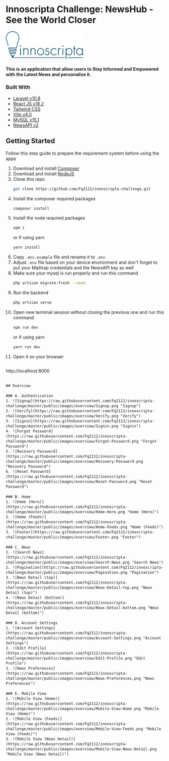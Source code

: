 # Innoscripta Challenge: NewsHub - See the World Closer
![Innoscripta](https://raw.githubusercontent.com/Fq2112/innoscripta-challenge/master/public/images/innoscripta-logo.png "Logo Innoscripta")

#### This is an application that allow users to Stay Informed and Empowered with the Latest News and personalize it.

### Built With
* [Laravel v10.8](https://laravel.com/docs/10.x)
* [React JS v18.2](https://react.dev/)
* [Tailwind CSS](https://tailwindcss.com/)
* [Vite v4.0](https://vitejs.dev/)
* [MySQL v15.1](https://dev.mysql.com/doc/)
* [NewsAPI v2](https://newsapi.org/docs)

## Getting Started
Follow this step guide to prepare the requirement system before using the apps
1. Download and install [Composer](https://getcomposer.org/)
2. Download and install [NodeJS](https://nodejs.org/en/download)
3. Clone this repo
    ```sh
   git clone https://github.com/Fq2112/innoscripta-challenge.git
   ```
3. Install the composer required packages
    ```sh
   composer install
   ```
4. Install the node required packages
    ```sh
   npm i
   ```
   or if using yarn
    ```sh
   yarn install
   ```
5. Copy ``.env.example`` file and rename it to ``.env`` 
6. Adjust ``.env`` file based on your device environment and don't forget to put your Mailtrap credentials and the NewsAPI key as well
7. Make sure your mysql is run properly and run this command
    ```sh
   php artisan migrate:fresh --seed
   ```
8. Run the backend
    ```sh
   php artisan serve
   ```
9. Open new terminal session without closing the previous one and run this command
    ```sh
   npm run dev
   ```
   or if using yarn
    ```sh
   yarn run dev
   ```
10. Open it on your browser
    ```sh
   http://localhost:8000
   ```

## Overview

### A. Authentication
1. ![Signup](https://raw.githubusercontent.com/Fq2112/innoscripta-challenge/master/public/images/overview/Signup.png "Signup")
2. ![Verify](https://raw.githubusercontent.com/Fq2112/innoscripta-challenge/master/public/images/overview/Verify.png "Verify")
3. ![Signin](https://raw.githubusercontent.com/Fq2112/innoscripta-challenge/master/public/images/overview/Signin.png "Signin")
4. ![Forgot Password](https://raw.githubusercontent.com/Fq2112/innoscripta-challenge/master/public/images/overview/Forgot-Password.png "Forgot Password")
5. ![Recovery Password](https://raw.githubusercontent.com/Fq2112/innoscripta-challenge/master/public/images/overview/Recovery-Password.png "Recovery Password")
6. ![Reset Password](https://raw.githubusercontent.com/Fq2112/innoscripta-challenge/master/public/images/overview/Reset-Password.png "Reset Password")

### B. Home
1. ![Home (Hero)](https://raw.githubusercontent.com/Fq2112/innoscripta-challenge/master/public/images/overview/Home-Hero.png "Home (Hero)")
2. ![Home (Feeds)](https://raw.githubusercontent.com/Fq2112/innoscripta-challenge/master/public/images/overview/Home-Feeds.png "Home (Feeds)")
3. ![Footer](https://raw.githubusercontent.com/Fq2112/innoscripta-challenge/master/public/images/overview/Footer.png "Footer")

### C. News
1. ![Search News](https://raw.githubusercontent.com/Fq2112/innoscripta-challenge/master/public/images/overview/Search-News.png "Search News")
2. ![Pagination](https://raw.githubusercontent.com/Fq2112/innoscripta-challenge/master/public/images/overview/Pagination.png "Pagination")
3. ![News Detail (top)](https://raw.githubusercontent.com/Fq2112/innoscripta-challenge/master/public/images/overview/News-Detail-top.png "News Detail (top)")
4. ![News Detail (bottom)](https://raw.githubusercontent.com/Fq2112/innoscripta-challenge/master/public/images/overview/News-Detail-bottom.png "News Detail (bottom)")

### D. Account Settings
1. ![Account Settings](https://raw.githubusercontent.com/Fq2112/innoscripta-challenge/master/public/images/overview/Account-Settings.png "Account Settings")
2. ![Edit Profile](https://raw.githubusercontent.com/Fq2112/innoscripta-challenge/master/public/images/overview/Edit-Profile.png "Edit Profile")
3. ![News Preferences](https://raw.githubusercontent.com/Fq2112/innoscripta-challenge/master/public/images/overview/News-Preferences.png "News Preferences")

### E. Mobile View
1. ![Mobile View (Home)](https://raw.githubusercontent.com/Fq2112/innoscripta-challenge/master/public/images/overview/Mobile-View-Home.png "Mobile View (Home)")
2. ![Mobile View (Feeds)](https://raw.githubusercontent.com/Fq2112/innoscripta-challenge/master/public/images/overview/Mobile-View-Feeds.png "Mobile View (Feeds)")
3. ![Mobile View (News Detail)](https://raw.githubusercontent.com/Fq2112/innoscripta-challenge/master/public/images/overview/Mobile-View-News-Detail.png "Mobile View (News Detail)")
